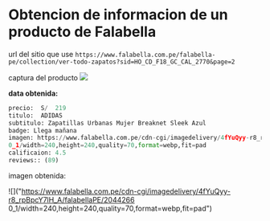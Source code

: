 # Obtencion de informacion de un producto de Falabella

url del sitio que use
`https://www.falabella.com.pe/falabella-pe/collection/ver-todo-zapatos?sid=HO_CD_F18_GC_CAL_2770&page=2`

captura del producto
![]("md/prod_1.png")

**data obtenida:**
```python
precio:  S/  219
titulo:  ADIDAS
subtitulo: Zapatillas Urbanas Mujer Breaknet Sleek Azul
badge: Llega mañana
imagen: https://www.falabella.com.pe/cdn-cgi/imagedelivery/4fYuQyy-r8_rpBpcY7lH_A/falabellaPE/2044266
0_1/width=240,height=240,quality=70,format=webp,fit=pad
calificaion: 4.5
reviews:: (89)
```

imagen obtenida:

![]("https://www.falabella.com.pe/cdn-cgi/imagedelivery/4fYuQyy-r8_rpBpcY7lH_A/falabellaPE/2044266
0_1/width=240,height=240,quality=70,format=webp,fit=pad")

